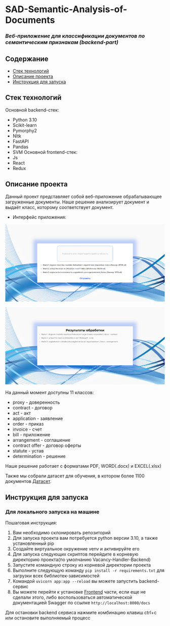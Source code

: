 # SAD-Semantic-Analysis-of-Documents
### *Веб-приложение для классификации документов по семантическим признакам (backend-part)*
## Содержание

- [Стек технологий](#стек-технологий)
- [Описание проекта](#описание-проекта)
- [Инструкция для запуска](#инструкция-для-запуска)

## Стек технологий
Основной backend-стек:
- Python 3.10
- Scikit-learn
- Pymorphy2
- Nltk
- FastAPI
- Pandas
- SVM
Основной frontend-стек:
- Js
- React
- Redux
## Описание проекта
Данный проект представляет собой веб-приложение обрабатывающее загруженные документы. Наше решение анализирует документ и выдаёт класс, которому соответствует документ.

 - Интерфейс приложения: 

![интерфейс1](https://github.com/MrRobinGoood/SAD-Semantic-Analysis-of-Doc/blob/master/resources/Screenshot_4.png)

![интерфейс2](https://github.com/MrRobinGoood/SAD-Semantic-Analysis-of-Doc/blob/master/resources/Screenshot_5.png)

На данный момент доступны 11 классов:
- proxy - доверенность
- contract - договор
- act - акт
- application - заявление
- order - приказ
- invoice - счет
- bill - приложение
- arrangement - соглашение
- contract offer - договор оферты
- statute - устав
- determination - решение

Наше решение работает с форматами PDF, WORD(.docx) и EXCEL(.xlsx)

Также мы собрали датасет для обучения, в котором более 1100 документов [Датасет](https://disk.yandex.ru/d/0peXuWR-dOxwdg). 

## Инструкция для запуска
### Для локального запуска на машине
Пошаговая инструкция:
1. Вам необходимо склонировать репозиторий
2. Для запуска проекта вам потребуется python версии 3.10, а также установленный pip
3. Создайте виртуальное окружение venv и активируйте его
4. Для запуска следующих скриптов перейдите в корневую директорию проекта(по умолчанию Vacancy-Handler-Backend)
5. Запустите командную строку из корневой директории проекта
6. Выполните следующую команду ```pip install -r requirements.txt``` для загрузки всех библиотек-зависимостей
7. Командой  ```uvicorn app:app --reload``` вы можете запустить backend-сервис
8. Вы можете перейти к установке [Frontend](https://github.com/MrRobinGoood/SAD-frontend) части, если еще не сделали этого, либо воспользоваться автоматической документацией Swagger по ссылке ```http://localhost:8000/docs```

Для остановки backend сервиса нажмите комбинацию клавиш ctrl+c или остановите выполняемый процесс
